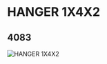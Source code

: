 # HANGER 1X4X2
## 4083
![HANGER 1X4X2](https://lc-www-live-s.legocdn.com/media/bricks/5/2/408301.jpg)